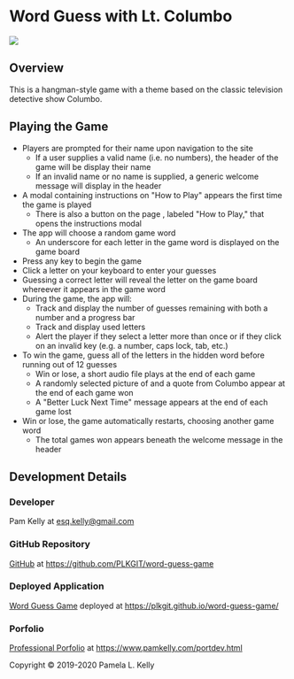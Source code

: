 # Word Guess with Lt. Columbo

![](https://res.cloudinary.com/damplk/image/upload/v1587186936/portal/hw_columbo_rea0bd.gif)


## Overview
This is a hangman-style game with a theme based on the classic television detective show Columbo.

## Playing the Game
* Players are prompted for their name upon navigation to the site
   * If a user supplies a valid name (i.e. no numbers), the header of the game will be display their name
   * If an invalid name or no name is supplied, a generic welcome message will display in the header
* A modal containing instructions on "How to Play" appears the first time the game is played
   * There is also a button on the page , labeled "How to Play," that opens the instructions modal
* The app will choose a random game word
   * An underscore for each letter in the game word is displayed on the game board
* Press any key to begin the game
* Click a letter on your keyboard to enter your guesses
* Guessing a correct letter will reveal the letter on the game board whereever it appears in the game word
* During the game, the app will:
   * Track and display the number of guesses remaining with both a number and a progress bar
   * Track and display used letters
   * Alert the player if they select a letter more than once or if they click on an invalid key (e.g. a number, caps lock, tab, etc.)
* To win the game, guess all of the letters in the hidden word before running out of 12 guesses
   * Win or lose, a short audio file plays at the end of each game
   * A randomly selected picture of and a quote from Columbo appear at the end of each game won
   * A "Better Luck Next Time" message appears at the end of each game lost
* Win or lose, the game automatically restarts, choosing another game word
   * The total games won appears beneath the welcome message in the header

## Development Details

### Developer
Pam Kelly at [esq.kelly@gmail.com](mailto:esq.kelly@gmail.com)

### GitHub Repository
[GitHub](https://github.com/PLKGIT/word-guess-game) at https://github.com/PLKGIT/word-guess-game

### Deployed Application
[Word Guess Game](https://plkgit.github.io/word-guess-game/) deployed at https://plkgit.github.io/word-guess-game/

### Porfolio
[Professional Porfolio](https://www.pamkelly.com/portdev.html) at https://www.pamkelly.com/portdev.html

Copyright &copy; 2019-2020 Pamela L. Kelly